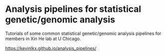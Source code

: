 # Analysis pipelines for statistical genetic/genomic analysis

Tutorials of some common statistical genetic/genomic analysis pipelines for members in Xin He lab at U Chicago. 

https://kevinlkx.github.io/analysis_pipelines/
